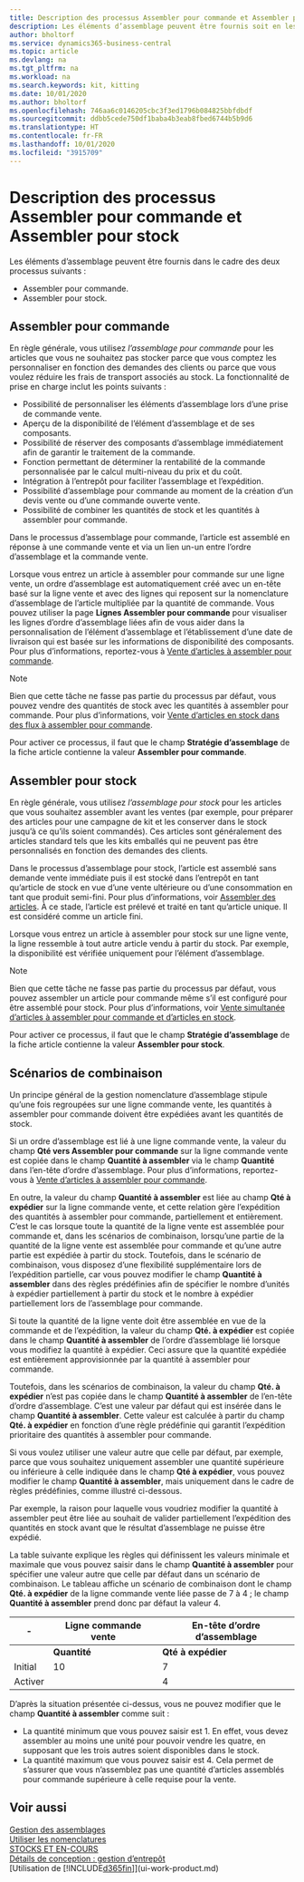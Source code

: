 ```yaml
---
title: Description des processus Assembler pour commande et Assembler pour stock | Microsoft Docs
description: Les éléments d’assemblage peuvent être fournis soit en les assemblant lors de leur commande ou en les assemblant pour les conserver en stock jusqu’à ce qu’ils soient nécessaires pour une commande vente.
author: bholtorf
ms.service: dynamics365-business-central
ms.topic: article
ms.devlang: na
ms.tgt_pltfrm: na
ms.workload: na
ms.search.keywords: kit, kitting
ms.date: 10/01/2020
ms.author: bholtorf
ms.openlocfilehash: 746aa6c0146205cbc3f3ed1796b084825bbfdbdf
ms.sourcegitcommit: ddbb5cede750df1baba4b3eab8fbed6744b5b9d6
ms.translationtype: HT
ms.contentlocale: fr-FR
ms.lasthandoff: 10/01/2020
ms.locfileid: "3915709"
---
```

# <a name="understanding-assemble-to-order-and-assemble-to-stock"></a>Description des processus Assembler pour commande et Assembler pour stock
Les éléments d’assemblage peuvent être fournis dans le cadre des deux processus suivants :  

-   Assembler pour commande.  
-   Assembler pour stock.  

## <a name="assemble-to-order"></a>Assembler pour commande  
En règle générale, vous utilisez *l’assemblage pour commande* pour les articles que vous ne souhaitez pas stocker parce que vous comptez les personnaliser en fonction des demandes des clients ou parce que vous voulez réduire les frais de transport associés au stock. La fonctionnalité de prise en charge inclut les points suivants :  

-   Possibilité de personnaliser les éléments d’assemblage lors d’une prise de commande vente.  
-   Aperçu de la disponibilité de l’élément d’assemblage et de ses composants.  
-   Possibilité de réserver des composants d’assemblage immédiatement afin de garantir le traitement de la commande.  
-   Fonction permettant de déterminer la rentabilité de la commande personnalisée par le calcul multi-niveau du prix et du coût.  
-   Intégration à l’entrepôt pour faciliter l’assemblage et l’expédition.  
-   Possibilité d’assemblage pour commande au moment de la création d’un devis vente ou d’une commande ouverte vente.  
-   Possibilité de combiner les quantités de stock et les quantités à assembler pour commande.  

Dans le processus d’assemblage pour commande, l’article est assemblé en réponse à une commande vente et via un lien un-un entre l’ordre d’assemblage et la commande vente.  

Lorsque vous entrez un article à assembler pour commande sur une ligne vente, un ordre d’assemblage est automatiquement créé avec un en-tête basé sur la ligne vente et avec des lignes qui reposent sur la nomenclature d’assemblage de l’article multipliée par la quantité de commande. Vous pouvez utiliser la page **Lignes Assembler pour commande** pour visualiser les lignes d’ordre d’assemblage liées afin de vous aider dans la personnalisation de l’élément d’assemblage et l’établissement d’une date de livraison qui est basée sur les informations de disponibilité des composants. Pour plus d’informations, reportez-vous à [Vente d’articles à assembler pour commande](assembly-how-to-sell-items-assembled-to-order.md).  

> [!NOTE]  
>  Bien que cette tâche ne fasse pas partie du processus par défaut, vous pouvez vendre des quantités de stock avec les quantités à assembler pour commande. Pour plus d’informations, voir [Vente d’articles en stock dans des flux à assembler pour commande](assembly-how-to-sell-inventory-items-in-assemble-to-order-flows.md).  

 Pour activer ce processus, il faut que le champ **Stratégie d’assemblage** de la fiche article contienne la valeur **Assembler pour commande**.  

## <a name="assemble-to-stock"></a>Assembler pour stock  
 En règle générale, vous utilisez *l’assemblage pour stock* pour les articles que vous souhaitez assembler avant les ventes (par exemple, pour préparer des articles pour une campagne de kit et les conserver dans le stock jusqu’à ce qu’ils soient commandés). Ces articles sont généralement des articles standard tels que les kits emballés qui ne peuvent pas être personnalisés en fonction des demandes des clients.  

 Dans le processus d’assemblage pour stock, l’article est assemblé sans demande vente immédiate puis il est stocké dans l’entrepôt en tant qu’article de stock en vue d’une vente ultérieure ou d’une consommation en tant que produit semi-fini. Pour plus d’informations, voir [Assembler des articles](assembly-how-to-assemble-items.md). À ce stade, l’article est prélevé et traité en tant qu’article unique. Il est considéré comme un article fini.  

 Lorsque vous entrez un article à assembler pour stock sur une ligne vente, la ligne ressemble à tout autre article vendu à partir du stock. Par exemple, la disponibilité est vérifiée uniquement pour l’élément d’assemblage.  

> [!NOTE]  
>  Bien que cette tâche ne fasse pas partie du processus par défaut, vous pouvez assembler un article pour commande même s’il est configuré pour être assemblé pour stock. Pour plus d’informations, voir [Vente simultanée d’articles à assembler pour commande et d’articles en stock](assembly-how-to-sell-assemble-to-order-items-and-inventory-items-together.md).  

 Pour activer ce processus, il faut que le champ **Stratégie d’assemblage** de la fiche article contienne la valeur **Assembler pour stock**.  

## <a name="combination-scenarios"></a>Scénarios de combinaison  
 Un principe général de la gestion nomenclature d’assemblage stipule qu’une fois regroupées sur une ligne commande vente, les quantités à assembler pour commande doivent être expédiées avant les quantités de stock.  

 Si un ordre d’assemblage est lié à une ligne commande vente, la valeur du champ **Qté vers Assembler pour commande** sur la ligne commande vente est copiée dans le champ **Quantité à assembler** via le champ **Quantité** dans l’en\-tête d’ordre d’assemblage. Pour plus d’informations, reportez-vous à [Vente d’articles à assembler pour commande](assembly-how-to-sell-items-assembled-to-order.md).  

 En outre, la valeur du champ **Quantité à assembler** est liée au champ **Qté à expédier** sur la ligne commande vente, et cette relation gère l’expédition des quantités à assembler pour commande, partiellement et entièrement. C’est le cas lorsque toute la quantité de la ligne vente est assemblée pour commande et, dans les scénarios de combinaison, lorsqu’une partie de la quantité de la ligne vente est assemblée pour commande et qu’une autre partie est expédiée à partir du stock. Toutefois, dans le scénario de combinaison, vous disposez d’une flexibilité supplémentaire lors de l’expédition partielle, car vous pouvez modifier le champ **Quantité à assembler** dans des règles prédéfinies afin de spécifier le nombre d’unités à expédier partiellement à partir du stock et le nombre à expédier partiellement lors de l’assemblage pour commande.  

 Si toute la quantité de la ligne vente doit être assemblée en vue de la commande et de l’expédition, la valeur du champ **Qté. à expédier** est copiée dans le champ **Quantité à assembler** de l’ordre d’assemblage lié lorsque vous modifiez la quantité à expédier. Ceci assure que la quantité expédiée est entièrement approvisionnée par la quantité à assembler pour commande.  

 Toutefois, dans les scénarios de combinaison, la valeur du champ **Qté. à expédier** n’est pas copiée dans le champ **Quantité à assembler** de l’en\-tête d’ordre d’assemblage. C’est une valeur par défaut qui est insérée dans le champ **Quantité à assembler**. Cette valeur est calculée à partir du champ **Qté. à expédier** en fonction d’une règle prédéfinie qui garantit l’expédition prioritaire des quantités à assembler pour commande.  

 Si vous voulez utiliser une valeur autre que celle par défaut, par exemple, parce que vous souhaitez uniquement assembler une quantité supérieure ou inférieure à celle indiquée dans le champ **Qté à expédier**, vous pouvez modifier le champ **Quantité à assembler**, mais uniquement dans le cadre de règles prédéfinies, comme illustré ci-dessous.  

 Par exemple, la raison pour laquelle vous voudriez modifier la quantité à assembler peut être liée au souhait de valider partiellement l’expédition des quantités en stock avant que le résultat d’assemblage ne puisse être expédié.  

 La table suivante explique les règles qui définissent les valeurs minimale et maximale que vous pouvez saisir dans le champ **Quantité à assembler** pour spécifier une valeur autre que celle par défaut dans un scénario de combinaison. Le tableau affiche un scénario de combinaison dont le champ **Qté. à expédier** de la ligne commande vente liée passe de 7 à 4 ; le champ **Quantité à assembler** prend donc par défaut la valeur 4.  

|-|Ligne commande vente|En-tête d’ordre d’assemblage|  
|-|----------------------|---------------------------|  
||**Quantité**|**Qté à expédier**|**Qté vers Assembler pour commande**|**Qté expédiée**|**Quantité**|**Quantité à assembler**|**Quantité assemblée**|**Quantité restante**|  
|Initial|10|7|7|0|7|7|0|7|  
|Activer||4||||4 (valeur insérée par défaut)|||  

 D’après la situation présentée ci\-dessus, vous ne pouvez modifier que le champ **Quantité à assembler** comme suit :  

-   La quantité minimum que vous pouvez saisir est 1. En effet, vous devez assembler au moins une unité pour pouvoir vendre les quatre, en supposant que les trois autres soient disponibles dans le stock.  
-   La quantité maximum que vous pouvez saisir est 4. Cela permet de s’assurer que vous n’assemblez pas une quantité d’articles assemblés pour commande supérieure à celle requise pour la vente.  

## <a name="see-also"></a>Voir aussi  
[Gestion des assemblages](assembly-assemble-items.md)  
[Utiliser les nomenclatures](inventory-how-work-BOMs.md)  
[STOCKS ET EN-COURS](inventory-manage-inventory.md)  
[Détails de conception : gestion d’entrepôt](design-details-warehouse-management.md)  
[Utilisation de [!INCLUDE[d365fin](includes/d365fin_md.md)]](ui-work-product.md)
